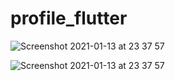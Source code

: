 # profile_flutter
![Screenshot 2021-01-13 at 23 37 57](https://github.com/BibekUprety/profile_flutter/blob/master/assets/practise.png)

![Screenshot 2021-01-13 at 23 37 57](https://github.com/BibekUprety/profile_flutter/blob/lesson-2/assets/practise2.png)

